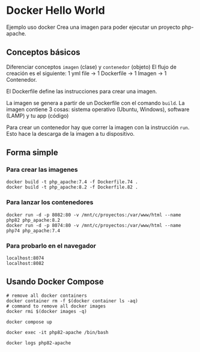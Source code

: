 # Docker Hello World

Ejemplo uso docker
Crea una imagen para poder ejecutar un proyecto php-apache.

## Conceptos básicos

Diferenciar conceptos `imagen` (clase) y `contenedor` (objeto)
El flujo de creación es el siguiente: 1 yml file -> 1 Dockerfile -> 1 Imagen -> 1 Contenedor.

El Dockerfile define las instrucciones para crear una imagen.

La imagen se genera a partir de un Dockerfile con el comando `build`. La imagen contiene 3 cosas: sistema operativo (Ubuntu, Windows), software (LAMP) y tu app (código)

Para crear un contenedor hay que correr la imagen con la instrucción `run`. Esto hace la descarga de la imagen a tu dispositivo.

## Forma simple

### Para crear las imagenes

``` shell
docker build -t php_apache:7.4 -f Dockerfile.74 .
docker build -t php_apache:8.2 -f Dockerfile.82 .
```

### Para lanzar los contenedores

``` shell
docker run -d -p 8082:80 -v /mnt/c/proyectos:/var/www/html --name php82 php_apache:8.2
docker run -d -p 8074:80 -v /mnt/c/proyectos:/var/www/html --name php74 php_apache:7.4
```

### Para probarlo en el navegador

``` shell
localhost:8074
localhost:8082
```

## Usando Docker Compose

``` shell
# remove all docker containers  
docker container rm -f $(docker container ls -aq)
# command to remove all docker images  
docker rmi $(docker images -q)

docker compose up

docker exec -it php82-apache /bin/bash

docker logs php82-apache
```
